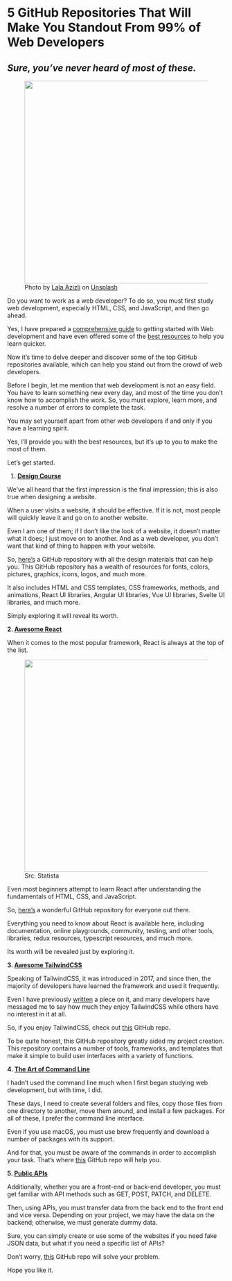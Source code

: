 <div><div class="fi as in io ip iq"></div><div class="ir is it iu iv"><div class=""><h1 id="bb1b" class="pw-post-title iw ix iy bm iz ja jb jc jd je jf jg jh ji jj jk jl jm jn jo jp jq jr js jt ju fu" data-selectable-paragraph="">5 GitHub Repositories That Will Make You Standout From 99% of Web Developers</h1></div><div class=""><h2 id="171a" class="pw-subtitle-paragraph jv ix iy bm b jw jx jy jz ka kb kc kd ke kf kg kh ki kj kk kl km cn" data-selectable-paragraph=""><em class="kn">Sure, you’ve never heard of most of these.</em></h2></div><figure class="kp kq kr ks gr kt gf gg paragraph-image"><div role="button" tabindex="0" class="ku kv do kw ce kx"><div class="gf gg ko"><picture><source srcset="https://miro.medium.com/max/640/0*yYX9Tg4MIwuxbg_E 640w, https://miro.medium.com/max/720/0*yYX9Tg4MIwuxbg_E 720w, https://miro.medium.com/max/750/0*yYX9Tg4MIwuxbg_E 750w, https://miro.medium.com/max/786/0*yYX9Tg4MIwuxbg_E 786w, https://miro.medium.com/max/828/0*yYX9Tg4MIwuxbg_E 828w, https://miro.medium.com/max/1100/0*yYX9Tg4MIwuxbg_E 1100w, https://miro.medium.com/max/1400/0*yYX9Tg4MIwuxbg_E 1400w" sizes="(min-resolution: 4dppx) and (max-width: 700px) 50vw, (-webkit-min-device-pixel-ratio: 4) and (max-width: 700px) 50vw, (min-resolution: 3dppx) and (max-width: 700px) 67vw, (-webkit-min-device-pixel-ratio: 3) and (max-width: 700px) 65vw, (min-resolution: 2.5dppx) and (max-width: 700px) 80vw, (-webkit-min-device-pixel-ratio: 2.5) and (max-width: 700px) 80vw, (min-resolution: 2dppx) and (max-width: 700px) 100vw, (-webkit-min-device-pixel-ratio: 2) and (max-width: 700px) 100vw, 700px" type="image/webp"><source data-testid="og" srcset="https://miro.medium.com/max/640/0*yYX9Tg4MIwuxbg_E 640w, https://miro.medium.com/max/720/0*yYX9Tg4MIwuxbg_E 720w, https://miro.medium.com/max/750/0*yYX9Tg4MIwuxbg_E 750w, https://miro.medium.com/max/786/0*yYX9Tg4MIwuxbg_E 786w, https://miro.medium.com/max/828/0*yYX9Tg4MIwuxbg_E 828w, https://miro.medium.com/max/1100/0*yYX9Tg4MIwuxbg_E 1100w, https://miro.medium.com/max/1400/0*yYX9Tg4MIwuxbg_E 1400w" sizes="(min-resolution: 4dppx) and (max-width: 700px) 50vw, (-webkit-min-device-pixel-ratio: 4) and (max-width: 700px) 50vw, (min-resolution: 3dppx) and (max-width: 700px) 67vw, (-webkit-min-device-pixel-ratio: 3) and (max-width: 700px) 65vw, (min-resolution: 2.5dppx) and (max-width: 700px) 80vw, (-webkit-min-device-pixel-ratio: 2.5) and (max-width: 700px) 80vw, (min-resolution: 2dppx) and (max-width: 700px) 100vw, (-webkit-min-device-pixel-ratio: 2) and (max-width: 700px) 100vw, 700px"><img alt="" class="ce ky kz c" width="700" height="467" loading="eager" role="presentation" src="https://miro.medium.com/max/700/0*yYX9Tg4MIwuxbg_E"></picture></div></div><figcaption class="la bl gh gf gg lb lc bm b bn bo cn" data-selectable-paragraph="">Photo by <a class="au ld" href="https://unsplash.com/@lazizli?utm_source=medium&amp;utm_medium=referral" rel="noopener ugc nofollow" target="_blank">Lala Azizli</a> on <a class="au ld" href="https://unsplash.com?utm_source=medium&amp;utm_medium=referral" rel="noopener ugc nofollow" target="_blank">Unsplash</a></figcaption></figure><p id="7c60" class="pw-post-body-paragraph le lf iy lg b lh li jz lj lk ll kc lm ln lo lp lq lr ls lt lu lv lw lx ly lz ir fu" data-selectable-paragraph="">Do you want to work as a web developer? To do so, you must first study web development, especially HTML, CSS, and JavaScript, and then go ahead.</p><p id="94b8" class="pw-post-body-paragraph le lf iy lg b lh li jz lj lk ll kc lm ln lo lp lq lr ls lt lu lv lw lx ly lz ir fu" data-selectable-paragraph="">Yes, I have prepared a <a class="au ld" rel="noopener ugc nofollow" target="_blank" href="/how-to-learn-web-development-using-free-resources-1c677e70de14">comprehensive guide</a> to getting started with Web development and have even offered some of the <a class="au ld" rel="noopener ugc nofollow" target="_blank" href="/80-free-resources-for-web-designers-and-web-developers-in-2021-f400be2875ea">best resources</a> to help you learn quicker.</p><p id="739e" class="pw-post-body-paragraph le lf iy lg b lh li jz lj lk ll kc lm ln lo lp lq lr ls lt lu lv lw lx ly lz ir fu" data-selectable-paragraph="">Now it’s time to delve deeper and discover some of the top GitHub repositories available, which can help you stand out from the crowd of web developers.</p><p id="3992" class="pw-post-body-paragraph le lf iy lg b lh li jz lj lk ll kc lm ln lo lp lq lr ls lt lu lv lw lx ly lz ir fu" data-selectable-paragraph="">Before I begin, let me mention that web development is not an easy field. You have to learn something new every day, and most of the time you don’t know how to accomplish the work. So, you must explore, learn more, and resolve a number of errors to complete the task.</p><p id="30f4" class="pw-post-body-paragraph le lf iy lg b lh li jz lj lk ll kc lm ln lo lp lq lr ls lt lu lv lw lx ly lz ir fu" data-selectable-paragraph="">You may set yourself apart from other web developers if and only if you have a learning spirit.</p><p id="4d49" class="pw-post-body-paragraph le lf iy lg b lh li jz lj lk ll kc lm ln lo lp lq lr ls lt lu lv lw lx ly lz ir fu" data-selectable-paragraph="">Yes, I’ll provide you with the best resources, but it’s up to you to make the most of them.</p><p id="938a" class="pw-post-body-paragraph le lf iy lg b lh li jz lj lk ll kc lm ln lo lp lq lr ls lt lu lv lw lx ly lz ir fu" data-selectable-paragraph="">Let’s get started.</p><ol class=""><li id="39e5" class="tw tx iy lg b lh li lk ll ln ty lr tz lv ua lz ub uc ud ue fu" data-selectable-paragraph=""><a class="au ld" href="https://github.com/bradtraversy/design-resources-for-developers" rel="noopener ugc nofollow" target="_blank"><strong class="lg iz">Design Course</strong></a></li></ol><p id="5c62" class="pw-post-body-paragraph le lf iy lg b lh li jz lj lk ll kc lm ln lo lp lq lr ls lt lu lv lw lx ly lz ir fu" data-selectable-paragraph="">We’ve all heard that the first impression is the final impression; this is also true when designing a website.</p><p id="79f5" class="pw-post-body-paragraph le lf iy lg b lh li jz lj lk ll kc lm ln lo lp lq lr ls lt lu lv lw lx ly lz ir fu" data-selectable-paragraph="">When a user visits a website, it should be effective. If it is not, most people will quickly leave it and go on to another website.</p><p id="0205" class="pw-post-body-paragraph le lf iy lg b lh li jz lj lk ll kc lm ln lo lp lq lr ls lt lu lv lw lx ly lz ir fu" data-selectable-paragraph="">Even I am one of them; if I don’t like the look of a website, it doesn’t matter what it does; I just move on to another. And as a web developer, you don’t want that kind of thing to happen with your website.</p><p id="54b4" class="pw-post-body-paragraph le lf iy lg b lh li jz lj lk ll kc lm ln lo lp lq lr ls lt lu lv lw lx ly lz ir fu" data-selectable-paragraph="">So, <a class="au ld" href="https://github.com/bradtraversy/design-resources-for-developers" rel="noopener ugc nofollow" target="_blank">here’s</a> a GitHub repository with all the design materials that can help you. This GitHub repository has a wealth of resources for fonts, colors, pictures, graphics, icons, logos, and much more.</p><p id="fadf" class="pw-post-body-paragraph le lf iy lg b lh li jz lj lk ll kc lm ln lo lp lq lr ls lt lu lv lw lx ly lz ir fu" data-selectable-paragraph="">It also includes HTML and CSS templates, CSS frameworks, methods, and animations, React UI libraries, Angular UI libraries, Vue UI libraries, Svelte UI libraries, and much more.</p><p id="5f9d" class="pw-post-body-paragraph le lf iy lg b lh li jz lj lk ll kc lm ln lo lp lq lr ls lt lu lv lw lx ly lz ir fu" data-selectable-paragraph="">Simply exploring it will reveal its worth.</p></div><div class="o dx uf ug id uh" role="separator"><span class="ui ff ci uj uk rg"></span><span class="ui ff ci uj uk rg"></span><span class="ui ff ci uj uk"></span></div><div class="ir is it iu iv"><p id="59c7" class="pw-post-body-paragraph le lf iy lg b lh li jz lj lk ll kc lm ln lo lp lq lr ls lt lu lv lw lx ly lz ir fu" data-selectable-paragraph=""><strong class="lg iz">2. </strong><a class="au ld" href="https://github.com/enaqx/awesome-react" rel="noopener ugc nofollow" target="_blank"><strong class="lg iz">Awesome React</strong></a></p><p id="fe38" class="pw-post-body-paragraph le lf iy lg b lh li jz lj lk ll kc lm ln lo lp lq lr ls lt lu lv lw lx ly lz ir fu" data-selectable-paragraph="">When it comes to the most popular framework, React is always at the top of the list.</p><figure class="kp kq kr ks gr kt gf gg paragraph-image"><div class="gf gg ul"><picture><source srcset="https://miro.medium.com/max/640/1*aDqLhfqSNrquWPLvKBzicA.webp 640w, https://miro.medium.com/max/720/1*aDqLhfqSNrquWPLvKBzicA.webp 720w, https://miro.medium.com/max/750/1*aDqLhfqSNrquWPLvKBzicA.webp 750w, https://miro.medium.com/max/786/1*aDqLhfqSNrquWPLvKBzicA.webp 786w, https://miro.medium.com/max/828/1*aDqLhfqSNrquWPLvKBzicA.webp 828w, https://miro.medium.com/max/1100/1*aDqLhfqSNrquWPLvKBzicA.webp 1100w, https://miro.medium.com/max/1360/1*aDqLhfqSNrquWPLvKBzicA.webp 1360w" sizes="(min-resolution: 4dppx) and (max-width: 700px) 50vw, (-webkit-min-device-pixel-ratio: 4) and (max-width: 700px) 50vw, (min-resolution: 3dppx) and (max-width: 700px) 67vw, (-webkit-min-device-pixel-ratio: 3) and (max-width: 700px) 65vw, (min-resolution: 2.5dppx) and (max-width: 700px) 80vw, (-webkit-min-device-pixel-ratio: 2.5) and (max-width: 700px) 80vw, (min-resolution: 2dppx) and (max-width: 700px) 100vw, (-webkit-min-device-pixel-ratio: 2) and (max-width: 700px) 100vw, 680px" type="image/webp"><source data-testid="og" srcset="https://miro.medium.com/max/640/1*aDqLhfqSNrquWPLvKBzicA.png 640w, https://miro.medium.com/max/720/1*aDqLhfqSNrquWPLvKBzicA.png 720w, https://miro.medium.com/max/750/1*aDqLhfqSNrquWPLvKBzicA.png 750w, https://miro.medium.com/max/786/1*aDqLhfqSNrquWPLvKBzicA.png 786w, https://miro.medium.com/max/828/1*aDqLhfqSNrquWPLvKBzicA.png 828w, https://miro.medium.com/max/1100/1*aDqLhfqSNrquWPLvKBzicA.png 1100w, https://miro.medium.com/max/1360/1*aDqLhfqSNrquWPLvKBzicA.png 1360w" sizes="(min-resolution: 4dppx) and (max-width: 700px) 50vw, (-webkit-min-device-pixel-ratio: 4) and (max-width: 700px) 50vw, (min-resolution: 3dppx) and (max-width: 700px) 67vw, (-webkit-min-device-pixel-ratio: 3) and (max-width: 700px) 65vw, (min-resolution: 2.5dppx) and (max-width: 700px) 80vw, (-webkit-min-device-pixel-ratio: 2.5) and (max-width: 700px) 80vw, (min-resolution: 2dppx) and (max-width: 700px) 100vw, (-webkit-min-device-pixel-ratio: 2) and (max-width: 700px) 100vw, 680px"><img alt="" class="ce ky kz c" width="680" height="489" loading="eager" role="presentation" src="https://miro.medium.com/max/680/1*aDqLhfqSNrquWPLvKBzicA.png"></picture></div><figcaption class="la bl gh gf gg lb lc bm b bn bo cn" data-selectable-paragraph="">Src: Statista</figcaption></figure><p id="3527" class="pw-post-body-paragraph le lf iy lg b lh li jz lj lk ll kc lm ln lo lp lq lr ls lt lu lv lw lx ly lz ir fu" data-selectable-paragraph="">Even most beginners attempt to learn React after understanding the fundamentals of HTML, CSS, and JavaScript.</p><p id="f402" class="pw-post-body-paragraph le lf iy lg b lh li jz lj lk ll kc lm ln lo lp lq lr ls lt lu lv lw lx ly lz ir fu" data-selectable-paragraph="">So, <a class="au ld" href="https://github.com/enaqx/awesome-react" rel="noopener ugc nofollow" target="_blank">here’s</a> a wonderful GitHub repository for everyone out there.</p><p id="8d82" class="pw-post-body-paragraph le lf iy lg b lh li jz lj lk ll kc lm ln lo lp lq lr ls lt lu lv lw lx ly lz ir fu" data-selectable-paragraph="">Everything you need to know about React is available here, including documentation, online playgrounds, community, testing, and other tools, libraries, redux resources, typescript resources, and much more.</p><p id="085a" class="pw-post-body-paragraph le lf iy lg b lh li jz lj lk ll kc lm ln lo lp lq lr ls lt lu lv lw lx ly lz ir fu" data-selectable-paragraph="">Its worth will be revealed just by exploring it.</p></div><div class="o dx uf ug id uh" role="separator"><span class="ui ff ci uj uk rg"></span><span class="ui ff ci uj uk rg"></span><span class="ui ff ci uj uk"></span></div><div class="ir is it iu iv"><p id="2d43" class="pw-post-body-paragraph le lf iy lg b lh li jz lj lk ll kc lm ln lo lp lq lr ls lt lu lv lw lx ly lz ir fu" data-selectable-paragraph=""><strong class="lg iz">3. </strong><a class="au ld" href="https://github.com/aniftyco/awesome-tailwindcss" rel="noopener ugc nofollow" target="_blank"><strong class="lg iz">Awesome TailwindCSS</strong></a></p><p id="e6dc" class="pw-post-body-paragraph le lf iy lg b lh li jz lj lk ll kc lm ln lo lp lq lr ls lt lu lv lw lx ly lz ir fu" data-selectable-paragraph="">Speaking of TailwindCSS, it was introduced in 2017, and since then, the majority of developers have learned the framework and used it frequently.</p><p id="dfa1" class="pw-post-body-paragraph le lf iy lg b lh li jz lj lk ll kc lm ln lo lp lq lr ls lt lu lv lw lx ly lz ir fu" data-selectable-paragraph="">Even I have previously <a class="au ld" rel="noopener ugc nofollow" target="_blank" href="/stop-using-css-and-bootstrap-use-tailwind-css-instead-94c689ec3b8a">written</a> a piece on it, and many developers have messaged me to say how much they enjoy TailwindCSS while others have no interest in it at all.</p><p id="b0c8" class="pw-post-body-paragraph le lf iy lg b lh li jz lj lk ll kc lm ln lo lp lq lr ls lt lu lv lw lx ly lz ir fu" data-selectable-paragraph="">So, if you enjoy TailwindCSS, check out <a class="au ld" href="https://github.com/aniftyco/awesome-tailwindcss" rel="noopener ugc nofollow" target="_blank">this</a> GitHub repo.</p><p id="9972" class="pw-post-body-paragraph le lf iy lg b lh li jz lj lk ll kc lm ln lo lp lq lr ls lt lu lv lw lx ly lz ir fu" data-selectable-paragraph="">To be quite honest, this GitHub repository greatly aided my project creation. This repository contains a number of tools, frameworks, and templates that make it simple to build user interfaces with a variety of functions.</p></div><div class="o dx uf ug id uh" role="separator"><span class="ui ff ci uj uk rg"></span><span class="ui ff ci uj uk rg"></span><span class="ui ff ci uj uk"></span></div><div class="ir is it iu iv"><p id="774d" class="pw-post-body-paragraph le lf iy lg b lh li jz lj lk ll kc lm ln lo lp lq lr ls lt lu lv lw lx ly lz ir fu" data-selectable-paragraph=""><strong class="lg iz">4. </strong><a class="au ld" href="https://github.com/jlevy/the-art-of-command-line" rel="noopener ugc nofollow" target="_blank"><strong class="lg iz">The Art of Command Line</strong></a></p><p id="5d86" class="pw-post-body-paragraph le lf iy lg b lh li jz lj lk ll kc lm ln lo lp lq lr ls lt lu lv lw lx ly lz ir fu" data-selectable-paragraph="">I hadn’t used the command line much when I first began studying web development, but with time, I did.</p><p id="ccd2" class="pw-post-body-paragraph le lf iy lg b lh li jz lj lk ll kc lm ln lo lp lq lr ls lt lu lv lw lx ly lz ir fu" data-selectable-paragraph="">These days, I need to create several folders and files, copy those files from one directory to another, move them around, and install a few packages. For all of these, I prefer the command line interface.</p><p id="b885" class="pw-post-body-paragraph le lf iy lg b lh li jz lj lk ll kc lm ln lo lp lq lr ls lt lu lv lw lx ly lz ir fu" data-selectable-paragraph="">Even if you use macOS, you must use brew frequently and download a number of packages with its support.</p><p id="0fd6" class="pw-post-body-paragraph le lf iy lg b lh li jz lj lk ll kc lm ln lo lp lq lr ls lt lu lv lw lx ly lz ir fu" data-selectable-paragraph="">And for that, you must be aware of the commands in order to accomplish your task. That’s where <a class="au ld" href="https://github.com/jlevy/the-art-of-command-line" rel="noopener ugc nofollow" target="_blank">this</a> GitHub repo will help you.</p></div><div class="o dx uf ug id uh" role="separator"><span class="ui ff ci uj uk rg"></span><span class="ui ff ci uj uk rg"></span><span class="ui ff ci uj uk"></span></div><div class="ir is it iu iv"><p id="f579" class="pw-post-body-paragraph le lf iy lg b lh li jz lj lk ll kc lm ln lo lp lq lr ls lt lu lv lw lx ly lz ir fu" data-selectable-paragraph=""><strong class="lg iz">5. </strong><a class="au ld" href="https://github.com/public-apis/public-apis" rel="noopener ugc nofollow" target="_blank"><strong class="lg iz">Public APIs</strong></a></p><p id="e56e" class="pw-post-body-paragraph le lf iy lg b lh li jz lj lk ll kc lm ln lo lp lq lr ls lt lu lv lw lx ly lz ir fu" data-selectable-paragraph="">Additionally, whether you are a front-end or back-end developer, you must get familiar with API methods such as GET, POST, PATCH, and DELETE.</p><p id="935c" class="pw-post-body-paragraph le lf iy lg b lh li jz lj lk ll kc lm ln lo lp lq lr ls lt lu lv lw lx ly lz ir fu" data-selectable-paragraph="">Then, using APIs, you must transfer data from the back end to the front end and vice versa. Depending on your project, we may have the data on the backend; otherwise, we must generate dummy data.</p><p id="4ec9" class="pw-post-body-paragraph le lf iy lg b lh li jz lj lk ll kc lm ln lo lp lq lr ls lt lu lv lw lx ly lz ir fu" data-selectable-paragraph="">Sure, you can simply create or use some of the websites if you need fake JSON data, but what if you need a specific list of APIs?</p><p id="7e98" class="pw-post-body-paragraph le lf iy lg b lh li jz lj lk ll kc lm ln lo lp lq lr ls lt lu lv lw lx ly lz ir fu" data-selectable-paragraph="">Don’t worry, <a class="au ld" href="https://github.com/public-apis/public-apis" rel="noopener ugc nofollow" target="_blank">this</a> GitHub repo will solve your problem.</p></div><div class="o dx uf ug id uh" role="separator"><span class="ui ff ci uj uk rg"></span><span class="ui ff ci uj uk rg"></span><span class="ui ff ci uj uk"></span></div><div class="ir is it iu iv"><p id="99a6" class="pw-post-body-paragraph le lf iy lg b lh li jz lj lk ll kc lm ln lo lp lq lr ls lt lu lv lw lx ly lz ir fu" data-selectable-paragraph="">Hope you like it.</p>